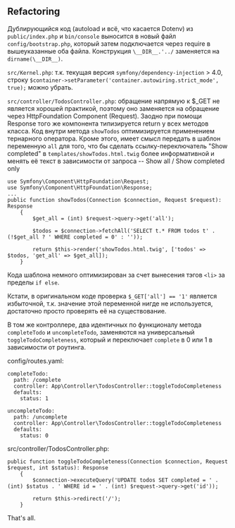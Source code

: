 ## Refactoring

Дублирующийся код (autoload и всё, что касается Dotenv) из `public/index.php` и `bin/console` выносится в новый файл `config/bootstrap.php`, который затем подключается через require в вышеуказанные оба файла. Конструкция `\__DIR__.'../` заменяется на `dirname(\__DIR__)`.

`src/Kernel.php`: т.к. текущая версия `symfony/dependency-injection` > 4.0, строку 
  `$container->setParameter('container.autowiring.strict_mode', true);` можно убрать.
  
`src/controller/TodosController.php`: обращение напрямую к $_GET не является хорошей практикой, поэтому оно заменяется на обращение через HttpFoundation Component (Request). Заодно при помощи Response того же компонента типизируется return у всех методов класса.
Код внутри метода `showTodos` оптимизируется применением тернарного оператора.
Кроме этого, имеет смысл передать в шаблон переменную `all` для того, что бы сделать ссылку-переключатель "Show completed" в `templates/showTodos.html.twig` более информативной и менять её текст в зависимости от запроса -- Show all / Show completed only
```
use Symfony\Component\HttpFoundation\Request;
use Symfony\Component\HttpFoundation\Response;
...
public function showTodos(Connection $connection, Request $request): Response
    {
        $get_all = (int) $request->query->get('all');
    
        $todos = $connection->fetchAll('SELECT t.* FROM todos t' . (!$get_all ? ' WHERE completed = 0' : ''));
    
        return $this->render('showTodos.html.twig', ['todos' => $todos, 'get_all' => $get_all]);
    }
```
Кода шаблона немного оптимизирован за счет вынесения тэгов `<li>` за пределы `if else`.

Кстати, в оригинальном коде проверка `$_GET['all'] == '1'` является избыточной, т.к. значение этой переменной нигде не используется, достаточно просто проверять её на существование.

В том же контроллере, два идентичных по функционалу метода `completeTodo` и `uncompleteTodo`, заменяются на универсальный `toggleTodoCompleteness`, который и переключает `complete` в 0 или 1 в зависимости от роутинга. 

config/routes.yaml:
```
completeTodo:
  path: /complete
  controller: App\Controller\TodosController::toggleTodoCompleteness
  defaults:
    status: 1

uncompleteTodo:
  path: /uncomplete
  controller: App\Controller\TodosController::toggleTodoCompleteness
  defaults:
    status: 0
```

src/controller/TodosController.php:
```
public function toggleTodoCompleteness(Connection $connection, Request $request, int $status): Response
    {
        $connection->executeQuery('UPDATE todos SET completed = ' . (int) $status . ' WHERE id = ' . (int) $request->query->get('id'));

        return $this->redirect('/');
    }
```

That's all.